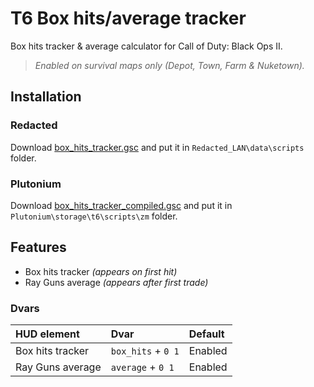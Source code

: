# T6 Box hits/average tracker

Box hits tracker & average calculator for Call of Duty: Black Ops II.

> *Enabled on survival maps only (Depot, Town, Farm & Nuketown).*

## Installation

### Redacted

Download [box_hits_tracker.gsc](https://github.com/SamRemix/box-hits-tracker/blob/main/box_hits_tracker.gsc) and put it in `Redacted_LAN\data\scripts` folder.

### Plutonium

Download [box_hits_tracker_compiled.gsc](https://github.com/SamRemix/box-hits-tracker/blob/main/box_hits_tracker_compiled.gsc) and put it in `Plutonium\storage\t6\scripts\zm` folder.

## Features

- Box hits tracker *(appears on first hit)*
- Ray Guns average *(appears after first trade)*

### Dvars

| HUD element      | Dvar               | Default |
| :--------------- | :----------------- | :------ |
| Box hits tracker | `box_hits` + `0 1` | Enabled |
| Ray Guns average | `average` + `0 1`  | Enabled |